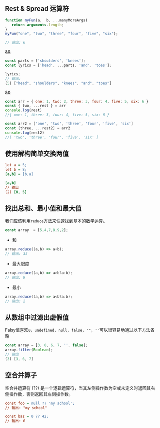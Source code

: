 ## Rest & Spread 运算符

```javascript
function myFun(a,  b, ...manyMoreArgs) 
   return arguments.length;
}
myFun("one", "two", "three", "four", "five", "six");

// 输出: 6
```

&&

```javascript
const parts = ['shoulders', 'knees']; 
const lyrics = ['head', ...parts, 'and', 'toes']; 

lyrics;
// 输出: 
(5) ["head", "shoulders", "knees", "and", "toes"]
```

&&

```javascript
const arr = { one: 1, two: 2, three: 3, four: 4, five: 5, six: 6 }
const { two, ...rest } = arr
console.log(rest)
//{ one: 1, three: 3, four: 4, five: 5, six: 6 }

const arr2 = ['one', 'two', 'three', 'four', 'five', 'six']
const [three, ...rest2] = arr2
console.log(rest2)
//[ 'two', 'three', 'four', 'five', 'six' ]
```

## 使用解构简单交换两值

```ini
let a = 5;
let b = 8;
[a,b] = [b,a]

[a,b]
// 输出
(2) [8, 5]
```

## 找出总和、最小值和最大值

我们应该利用`reduce`方法来快速找到基本的数学运算。

```js
const array  = [5,4,7,8,9,2];
```

- 和

```js
array.reduce((a,b) => a+b);
// 输出: 35
```

- 最大限度

```js
array.reduce((a,b) => a>b?a:b);
// 输出: 9
```

- 最小

```js
array.reduce((a,b) => a<b?a:b);
// 输出: 2
```

## 从数组中过滤出虚假值

Falsy值喜欢`0`，`undefined`，`null`，`false`，`""`，`''`可以很容易地通过以下方法省略

```js
const array = [3, 0, 6, 7, '', false];
array.filter(Boolean);
// 输出
(3) [3, 6, 7]
```

## 空合并算子

空合并运算符 (??) 是一个逻辑运算符，当其左侧操作数为空或未定义时返回其右侧操作数，否则返回其左侧操作数。

```ini
const foo = null ?? 'my school';
// 输出: "my school"

const baz = 0 ?? 42;
// 输出: 0
```

